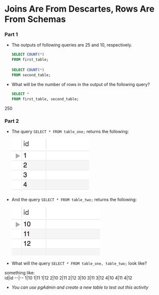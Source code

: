 # Joins Are From Descartes, Rows Are From Schemas


### Part 1

* The outputs of following queries are 25 and 10, respectively.

  ```sql
  SELECT COUNT(*)
  FROM first_table;

  SELECT COUNT(*)
  FROM second_table;
  ```

* What will be the number of rows in the output of the following query?

  ```sql
  SELECT *
  FROM first_table, second_table;
  ```  
250

### Part 2

* The query `SELECT * FROM table_one;` returns the following:

  ![Images/descartes01.png](Images/descartes01.png)

* And the query `SELECT * FROM table_two;` returns the following:

  ![Images/descartes01.png](Images/descartes02.png)


* What will the query `SELECT * FROM table_one, table_two;` look like?

something like:  
id|id
--|--
 1|10
 1|11
 1|12
 2|10
 2|11
 2|12
 3|10
 3|11
 3|12
 4|10
 4|11
 4|12

* _You can use pgAdmin and create a new table to test out this activity_
